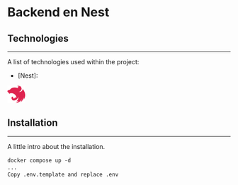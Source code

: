 # Backend en Nest

## Technologies
***
A list of technologies used within the project:
* [Nest]: 
<p> <a href="https://nestjs.com/" target="_blank" rel="noreferrer"> <img src="https://raw.githubusercontent.com/devicons/devicon/master/icons/nestjs/nestjs-plain.svg" alt="nestjs" width="40" height="40"/> </a> </p>

## Installation
***
A little intro about the installation. 
```
docker compose up -d
...
Copy .env.template and replace .env
```
